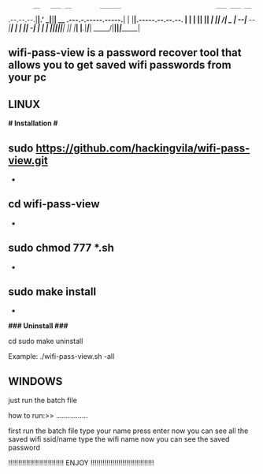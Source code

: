            __   ___ __        ______                           ___ ___ __                 
.--.--.--.|__|.'  _|__|______|   __ \.---.-.-----.-----.______|   |   |__|.-----.--.--.--.
|  |  |  ||  ||   _|  |______|    __/|  _  |__ --|__ --|______|   |   |  ||  -__|  |  |  |
|________||__||__| |__|      |___|   |___._|_____|_____|       \_____/|__||_____|________|


## wifi-pass-view is a password recover tool that allows you to get saved wifi passwords from your pc




## LINUX


**# Installation #**

## sudo https://github.com/hackingvila/wifi-pass-view.git
*
## cd wifi-pass-view
*
## sudo chmod 777 *.sh
*
## sudo make install
*
**###  Uninstall  ###**

 cd <git clone location>
 sudo make uninstall


Example: ./wifi-pass-view.sh -all

## WINDOWS

just run the batch file

how to run:>>
................

 first run the batch file
 type your name
 press enter
 now you can see all the saved wifi ssid/name
 type the wifi name now you can see the saved password



!!!!!!!!!!!!!!!!!!!!!!!!!!!!   ENJOY   !!!!!!!!!!!!!!!!!!!!!!!!!!!!!!!!

